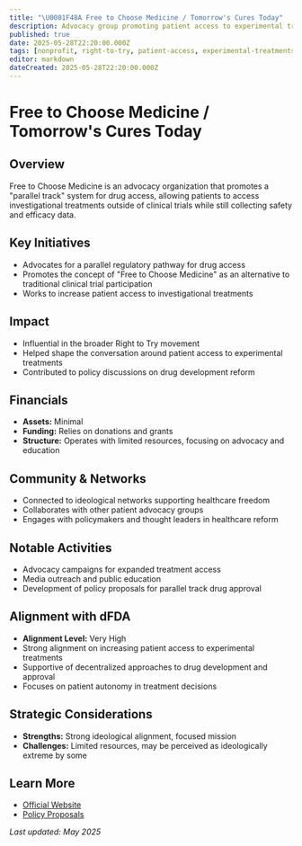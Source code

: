 ```yaml
---
title: "\U0001F48A Free to Choose Medicine / Tomorrow's Cures Today"
description: Advocacy group promoting patient access to experimental treatments through a parallel track system
published: true
date: 2025-05-28T22:20:00.000Z
tags: [nonprofit, right-to-try, patient-access, experimental-treatments]
editor: markdown
dateCreated: 2025-05-28T22:20:00.000Z
---
```


# Free to Choose Medicine / Tomorrow's Cures Today

## Overview

Free to Choose Medicine is an advocacy organization that promotes a "parallel track" system for drug access, allowing patients to access investigational treatments outside of clinical trials while still collecting safety and efficacy data.

## Key Initiatives

- Advocates for a parallel regulatory pathway for drug access
- Promotes the concept of "Free to Choose Medicine" as an alternative to traditional clinical trial participation
- Works to increase patient access to investigational treatments

## Impact

- Influential in the broader Right to Try movement
- Helped shape the conversation around patient access to experimental treatments
- Contributed to policy discussions on drug development reform

## Financials

- **Assets:** Minimal
- **Funding:** Relies on donations and grants
- **Structure:** Operates with limited resources, focusing on advocacy and education

## Community & Networks

- Connected to ideological networks supporting healthcare freedom
- Collaborates with other patient advocacy groups
- Engages with policymakers and thought leaders in healthcare reform

## Notable Activities

- Advocacy campaigns for expanded treatment access
- Media outreach and public education
- Development of policy proposals for parallel track drug approval

## Alignment with dFDA

- **Alignment Level:** Very High
- Strong alignment on increasing patient access to experimental treatments
- Supportive of decentralized approaches to drug development and approval
- Focuses on patient autonomy in treatment decisions

## Strategic Considerations

- **Strengths:** Strong ideological alignment, focused mission
- **Challenges:** Limited resources, may be perceived as ideologically extreme by some

## Learn More

- [Official Website](https://www.freetochoosemedicine.com/)
- [Policy Proposals](https://www.freetochoosemedicine.com/policy/)

*Last updated: May 2025*
